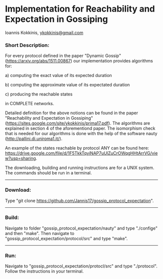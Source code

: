 # Implementation for Reachability and Expectation in Gossiping

Ioannis Kokkinis, ykokkinis@gmail.com

### Short Description:

For every protocol defined in the paper "Dynamic Gossip" (https://arxiv.org/abs/1511.00867) our implementation provides algorithms for:

a) computing the exact value of its expected duration

b) computing the approximate value of its expectated duration

c) producing the reachable states

in COMPLETE networks.

Detailed definition for the above notions can be found in the paper "Reachability and Expectation in Gossiping" (https://sites.google.com/site/ykokkinis/prima17.pdf).
The algorithms are explained in section 4 of the aforementiond paper. The isomorphism check that is needed for our algorithms is done with the
help of the software nauty (http://pallini.di.uniroma1.it/).

An example of the states reachable by protocol ANY can be found here: https://drive.google.com/file/d/1F5TkkTqyiNAP7uUlZuCrOWqgHHtArrVG/view?usp=sharing.

The downloading, building and running instructions are for a UNIX system. The commands should be run in a terminal.

---

### Download:
Type "git clone https://github.com/Jannis17/gossip_protocol_expectation".

---

### Build:


Navigate to folder "gossip_protocol_expectation/nauty" and type "./confige" and then "make".
Then navigate to "gossip_protocol_expectation/protocol/src" and type "make".

---

### Run:

Navigate to "gossip_protocol_expectation/protocl/src" and type
"./protocol". Follow the instructions in your terminal.
